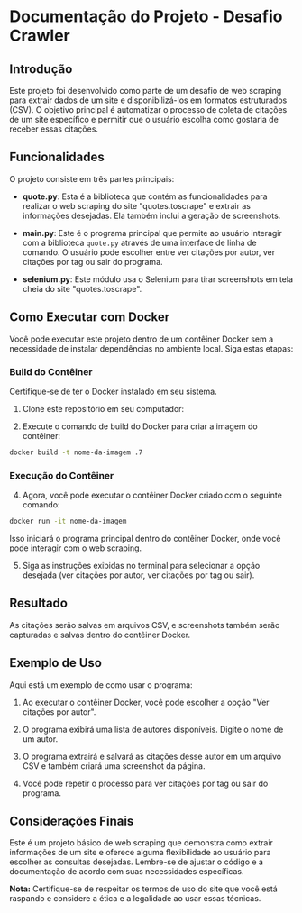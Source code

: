 # Documentação do Projeto - Desafio Crawler

## Introdução

Este projeto foi desenvolvido como parte de um desafio de web scraping para extrair dados de um site e disponibilizá-los em formatos estruturados (CSV). O objetivo principal é automatizar o processo de coleta de citações de um site específico e permitir que o usuário escolha como gostaria de receber essas citações.

## Funcionalidades

O projeto consiste em três partes principais:

- **quote.py**: Esta é a biblioteca que contém as funcionalidades para realizar o web scraping do site "quotes.toscrape" e extrair as informações desejadas. Ela também inclui a geração de screenshots.

- **main.py**: Este é o programa principal que permite ao usuário interagir com a biblioteca `quote.py` através de uma interface de linha de comando. O usuário pode escolher entre ver citações por autor, ver citações por tag ou sair do programa.

- **selenium.py**: Este módulo usa o Selenium para tirar screenshots em tela cheia do site "quotes.toscrape".

## Como Executar com Docker

Você pode executar este projeto dentro de um contêiner Docker sem a necessidade de instalar dependências no ambiente local. Siga estas etapas:

### Build do Contêiner

Certifique-se de ter o Docker instalado em seu sistema.

1. Clone este repositório em seu computador:



3. Execute o comando de build do Docker para criar a imagem do contêiner:

```bash
docker build -t nome-da-imagem .7
```

### Execução do Contêiner

4. Agora, você pode executar o contêiner Docker criado com o seguinte comando:

```bash
docker run -it nome-da-imagem
```



Isso iniciará o programa principal dentro do contêiner Docker, onde você pode interagir com o web scraping.

5. Siga as instruções exibidas no terminal para selecionar a opção desejada (ver citações por autor, ver citações por tag ou sair).

## Resultado

As citações serão salvas em arquivos CSV, e screenshots também serão capturadas e salvas dentro do contêiner Docker.

## Exemplo de Uso

Aqui está um exemplo de como usar o programa:

1. Ao executar o contêiner Docker, você pode escolher a opção "Ver citações por autor".

2. O programa exibirá uma lista de autores disponíveis. Digite o nome de um autor.

3. O programa extrairá e salvará as citações desse autor em um arquivo CSV e também criará uma screenshot da página.

4. Você pode repetir o processo para ver citações por tag ou sair do programa.

## Considerações Finais

Este é um projeto básico de web scraping que demonstra como extrair informações de um site e oferece alguma flexibilidade ao usuário para escolher as consultas desejadas. Lembre-se de ajustar o código e a documentação de acordo com suas necessidades específicas.

**Nota:** Certifique-se de respeitar os termos de uso do site que você está raspando e considere a ética e a legalidade ao usar essas técnicas.


